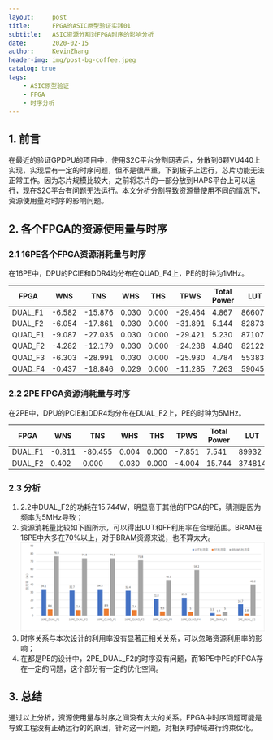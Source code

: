 ```yaml
---
layout:     post
title:      FPGA的ASIC原型验证实践01
subtitle:   ASIC资源分割对FPGA时序的影响分析
date:       2020-02-15
author:     KevinZhang
header-img: img/post-bg-coffee.jpeg
catalog: true
tags:
    - ASIC原型验证
    - FPGA
    - 时序分析
---
```


## 1. 前言
在最近的验证GPDPU的项目中，使用S2C平台分割网表后，分散到6颗VU440上实现，实现后有一定的时序问题，但不是很严重，下到板子上运行，芯片功能无法正常工作。因为芯片规模比较大，之前将芯片的一部分放到HAPS平台上可以运行，现在S2C平台有问题无法运行。本文分析分割导致资源量使用不同的情况下，资源使用量对时序的影响问题。

## 2. 各个FPGA的资源使用量与时序
### 2.1 16PE各个FPGA资源消耗量与时序

在16PE中，DPU的PCIE和DDR4均分布在QUAD_F4上，PE的时钟为1MHz。

|FPGA       |WNS     | TNS      |WHS    |THS   |TPWS     |Total Power |LUT     |FF      |BRAMS    |URAM  | DSP |IO  |BUFG  |PLL  |
|--         |--      |  --      |--     |--    |--       |--          |--      |--      |--       |--    |--   |--  |--    |--   |
|DUAL_F1    |-6.582  | -15.876  |0.030  |0.000 |-29.464  |4.867       |866077  |429902  |1938.00  |0     |0    |393 |5     |1    |
|DUAL_F2    |-6.054  | -17.861  |0.030  |0.000 |-31.891  |5.144       |828734  |376799  |1874.00  |0     |0    |444 |5     |1    |
|QUAD_F1    |-9.087  | -27.035  |0.030  |0.000 |-29.421  |5.230       |871075  |453032  |1874.00  |0     |0    |455 |5     |1    |
|QUAD_F2    |-4.282  | -12.179  |0.030  |0.000 |-24.238  |4.840       |821222  |376430  |1810.00  |0     |0    |384 |5     |1    |
|QUAD_F3    |-6.303  | -28.991  |0.030  |0.000 |-25.930  |4.784       |553834  |270067  |1164.00  |0     |0    |379 |5     |1    |
|QUAD_F4    |-0.437  | -18.846  |0.029  |0.000 |-11.285  |7.263       |590453  |258135  |1494.00  |0     |3    |455 |16    |4    |


### 2.2 2PE FPGA资源消耗量与时序

在2PE中，DPU的PCIE和DDR4均分布在DUAL_F2上，PE的时钟为5MHz。

|FPGA       |WNS     | TNS      |WHS    |THS   |TPWS     |Total Power |LUT     |FF      |BRAMS    |URAM  | DSP |IO  |BUFG  |PLL  |
|--         |--      |  --      |--     |--    |--       |--          |--      |--      |--       |--    |--   |--  |--    |--   |
|DUAL_F1    |-0.811  | -80.455  |0.004  |0.000 |-7.851   |7.541       |89932   |90504   |127.00   |0     |3    |261 |25    |4    |
|DUAL_F2    |0.402   | 0.000    |0.030  |0.000 |-4.004   |15.744      |374814  |132193  |1014.00  |0     |0    |130 |4     |1    |

### 2.3 分析
1. 2.2中DUAL_F2的功耗在15.744W，明显高于其他的FPGA的PE，猜测是因为频率为5MHz导致；
2. 资源消耗量比较如下图所示，可以得出LUT和FF利用率在合理范围。BRAM在16PE中大多在70%以上，对于BRAM资源来说，也不算太大。
   ![FPGA资源量对比](2020-02-15_FPGA利用率.png)
3. 时序关系与本次设计的利用率没有显著正相关关系，可以忽略资源利用率的影响；
4. 在都是PE的设计中，2PE_DUAL_F2的时序没有问题，而16PE中PE的FPGA存在一定的问题，这个部分有一定的优化空间。

## 3. 总结
通过以上分析，资源使用量与时序之间没有太大的关系。FPGA中时序问题可能是导致工程没有正确运行的的原因，针对这一问题，对相关时钟域进行约束优化。

